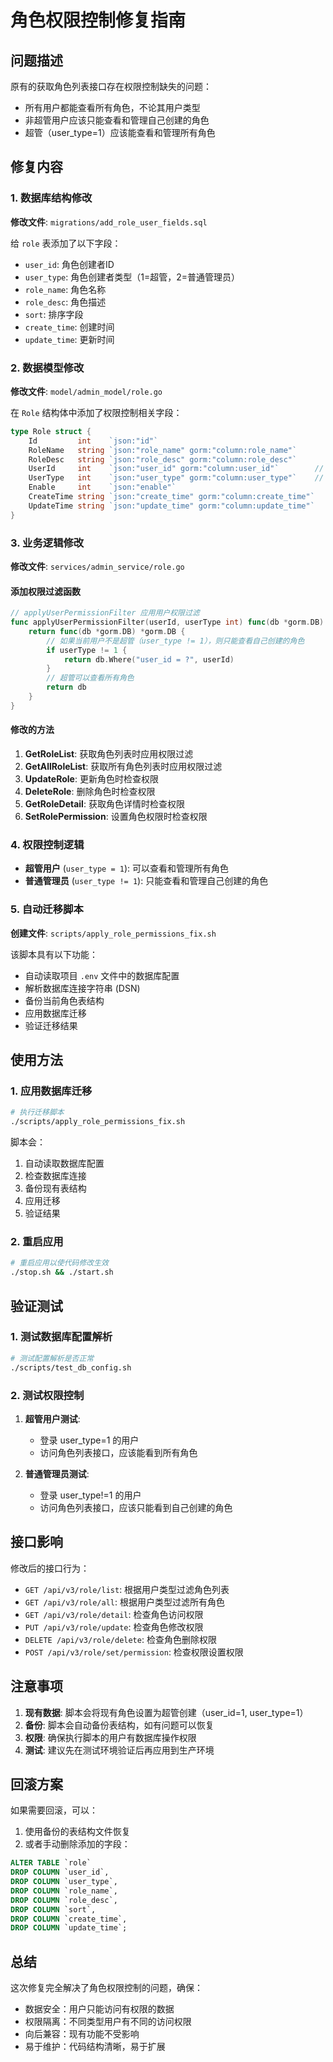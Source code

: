# 角色权限控制修复指南

## 问题描述

原有的获取角色列表接口存在权限控制缺失的问题：
- 所有用户都能查看所有角色，不论其用户类型
- 非超管用户应该只能查看和管理自己创建的角色
- 超管（user_type=1）应该能查看和管理所有角色

## 修复内容

### 1. 数据库结构修改

**修改文件**: `migrations/add_role_user_fields.sql`

给 `role` 表添加了以下字段：
- `user_id`: 角色创建者ID
- `user_type`: 角色创建者类型（1=超管，2=普通管理员）
- `role_name`: 角色名称
- `role_desc`: 角色描述
- `sort`: 排序字段
- `create_time`: 创建时间
- `update_time`: 更新时间

### 2. 数据模型修改

**修改文件**: `model/admin_model/role.go`

在 `Role` 结构体中添加了权限控制相关字段：
```go
type Role struct {
    Id         int    `json:"id"`
    RoleName   string `json:"role_name" gorm:"column:role_name"`
    RoleDesc   string `json:"role_desc" gorm:"column:role_desc"`
    UserId     int    `json:"user_id" gorm:"column:user_id"`        // 新增
    UserType   int    `json:"user_type" gorm:"column:user_type"`    // 新增
    Enable     int    `json:"enable"`
    CreateTime string `json:"create_time" gorm:"column:create_time"`
    UpdateTime string `json:"update_time" gorm:"column:update_time"`
}
```

### 3. 业务逻辑修改

**修改文件**: `services/admin_service/role.go`

#### 添加权限过滤函数
```go
// applyUserPermissionFilter 应用用户权限过滤
func applyUserPermissionFilter(userId, userType int) func(db *gorm.DB) *gorm.DB {
    return func(db *gorm.DB) *gorm.DB {
        // 如果当前用户不是超管（user_type != 1），则只能查看自己创建的角色
        if userType != 1 {
            return db.Where("user_id = ?", userId)
        }
        // 超管可以查看所有角色
        return db
    }
}
```

#### 修改的方法
1. **GetRoleList**: 获取角色列表时应用权限过滤
2. **GetAllRoleList**: 获取所有角色列表时应用权限过滤
3. **UpdateRole**: 更新角色时检查权限
4. **DeleteRole**: 删除角色时检查权限
5. **GetRoleDetail**: 获取角色详情时检查权限
6. **SetRolePermission**: 设置角色权限时检查权限

### 4. 权限控制逻辑

- **超管用户** (`user_type = 1`): 可以查看和管理所有角色
- **普通管理员** (`user_type != 1`): 只能查看和管理自己创建的角色

### 5. 自动迁移脚本

**创建文件**: `scripts/apply_role_permissions_fix.sh`

该脚本具有以下功能：
- 自动读取项目 `.env` 文件中的数据库配置
- 解析数据库连接字符串 (DSN)
- 备份当前角色表结构
- 应用数据库迁移
- 验证迁移结果

## 使用方法

### 1. 应用数据库迁移

```bash
# 执行迁移脚本
./scripts/apply_role_permissions_fix.sh
```

脚本会：
1. 自动读取数据库配置
2. 检查数据库连接
3. 备份现有表结构
4. 应用迁移
5. 验证结果

### 2. 重启应用

```bash
# 重启应用以使代码修改生效
./stop.sh && ./start.sh
```

## 验证测试

### 1. 测试数据库配置解析

```bash
# 测试配置解析是否正常
./scripts/test_db_config.sh
```

### 2. 测试权限控制

1. **超管用户测试**:
   - 登录 user_type=1 的用户
   - 访问角色列表接口，应该能看到所有角色

2. **普通管理员测试**:
   - 登录 user_type!=1 的用户
   - 访问角色列表接口，应该只能看到自己创建的角色

## 接口影响

修改后的接口行为：
- `GET /api/v3/role/list`: 根据用户类型过滤角色列表
- `GET /api/v3/role/all`: 根据用户类型过滤所有角色
- `GET /api/v3/role/detail`: 检查角色访问权限
- `PUT /api/v3/role/update`: 检查角色修改权限
- `DELETE /api/v3/role/delete`: 检查角色删除权限
- `POST /api/v3/role/set/permission`: 检查权限设置权限

## 注意事项

1. **现有数据**: 脚本会将现有角色设置为超管创建（user_id=1, user_type=1）
2. **备份**: 脚本会自动备份表结构，如有问题可以恢复
3. **权限**: 确保执行脚本的用户有数据库操作权限
4. **测试**: 建议先在测试环境验证后再应用到生产环境

## 回滚方案

如果需要回滚，可以：
1. 使用备份的表结构文件恢复
2. 或者手动删除添加的字段：

```sql
ALTER TABLE `role` 
DROP COLUMN `user_id`,
DROP COLUMN `user_type`,
DROP COLUMN `role_name`,
DROP COLUMN `role_desc`,
DROP COLUMN `sort`,
DROP COLUMN `create_time`,
DROP COLUMN `update_time`;
```

## 总结

这次修复完全解决了角色权限控制的问题，确保：
- 数据安全：用户只能访问有权限的数据
- 权限隔离：不同类型用户有不同的访问权限
- 向后兼容：现有功能不受影响
- 易于维护：代码结构清晰，易于扩展 